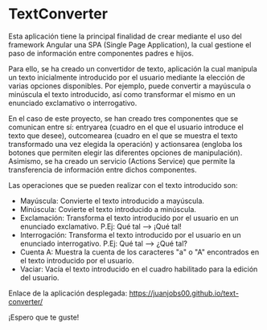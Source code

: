 # TextConverter

Esta aplicación tiene la principal finalidad de crear mediante el uso del framework Angular una SPA (Single Page Application), la cual gestione el paso de información entre componentes padres e hijos. 

Para ello, se ha creado un convertidor de texto, aplicación la cual manipula un texto inicialmente introducido por el usuario mediante la elección de varias opciones disponibles. Por ejemplo, puede convertir a mayúscula o minúscula el texto introducido, así como transformar el mismo en un enunciado exclamativo o interrogativo.

En el caso de este proyecto, se han creado tres componentes que se comunican entre sí: entryarea (cuadro en el que el usuario introduce el texto que desee), outcomearea (cuadro en el que se muestra el texto transformado una vez elegida la operación) y actionsarea (engloba los botones que permiten elegir las diferentes opciones de manipulación). Asimismo, se ha creado un servicio (Actions Service) que permite la transferencia de información entre dichos componentes.

Las operaciones que se pueden realizar con el texto introducido son:

- Mayúscula: Convierte el texto introducido a mayúscula.
- Minúscula: Covierte el texto introducido a minúscula.
- Exclamación: Transforma el texto introducido por el usuario en un enunciado exclamativo. P.Ej: Qué tal --> ¡Qué tal!
- Interrogación: Transforma el texto introducido por el usuario en un enunciado interrogativo. P.Ej: Qué tal --> ¿Qué tal?
- Cuenta A: Muestra la cuenta de los caracteres "a" o "A" encontrados  en el texto introducido por el usuario.
- Vaciar: Vacía el texto introducido en el cuadro habilitado para la edición del usuario.

Enlace de la aplicación desplegada: https://juanjobs00.github.io/text-converter/

¡Espero que te guste!
